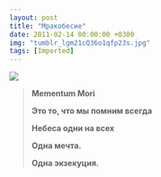 ```yaml
---
layout: post
title: "Мракобесие"
date: 2011-02-14 00:00:00 +0300
img: "tumblr_lgm21cQ36o1qfp23s.jpg"
tags: [Imported]
---
```


![](/blog/assetstumblr_lgm21cQ36o1qfp23s.jpg)

> **Mementum Mori**
> 
> **Это то, что мы помним всегда**
> 
> **Небеса одни на всех**
> 
> **Одна мечта.**
> 
> **Одна экзекуция.**